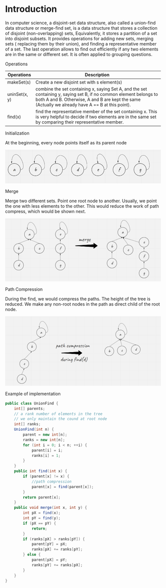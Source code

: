 # Introduction

In computer science, a disjoint-set data structure, also called a union-find data structure or merge-find set, is a data structure that stores a collection of disjoint (non-overlapping) sets, Equivalently, it stores a partition of a set into disjoint subsets. It provides operations for adding new sets, merging sets ( replacing them by their union), and finding a representative member of a set. The last operation allows to find out efficiently if any two elements are in the same or different set. It is often applied to grouping questions.

Operations

| Operations    | Description                                                  |
| ------------- | ------------------------------------------------------------ |
| makeSet(s)    | Create a new disjoint set with s element(s)                  |
| uninSet(x, y) | combine the set containing x, saying Set A, and the set containing y, saying set B, if no common element belongs to both A and B. Otherwise, A and B are kept the same (Actually we already have A == B at this point). |
| find(x)       | find the representative member of the set containing x. This is very helpful to decide if two elements are in the same set by comparing their representative member. |

Initialization

At the beginning, every node points itself as its parent node 

![initialization](image\uf_init.png)

Merge

Merge two different sets. Point one root node to another. Usually, we point the one with less elements to the other. This would reduce the work of path compress, which would be shown next.

![merge](image\uf_merge.png)

Path Compression

During the find, we would compress the paths. The height of the tree is reduced. We make any non-root nodes in the path as direct child of the root node.

![path compression](image\uf_pc.png)

Example of implementation

```java
public class UnionFind {
    int[] parents;
    // a rank number of elements in the tree
    // we only maintain the cound at root node
    int[] ranks;
    UnionFind(int n) {
        parent = new int[n];
        ranks = new int[n];
        for (int i = 0; i < n; ++i) {
            parent[i] = i;
            ranks[i] = 1;
        }
    }
    public int find(int x) {
        if (parent[x] != x) {
            //path compression
            parent[x] = find(parent[x]);
        }
        return parent[x];
    }
    public void merge(int x, int y) {
        int pX = find(x);
        int pY = find(y);
        if (pX == pY) {
            return;
        }
        if (ranks[pX] > ranks[pY]) {
            parent[pY] = pX;
            ranks[pX] += ranks[pY];
        } else {
            parent[pX] = pY;
            ranks[pY] += ranks[pX];
        }
    }
}
```

